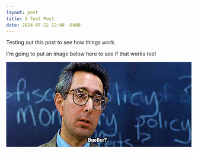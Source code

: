 ```yaml
---
layout: post
title: A Test Post
date: 2024-07-22 22:40 -0400
---
```


Testing out this post to see how things work. 

I'm going to put an image below here to see if that works too!

![bueller](/img/bueller.gif)
